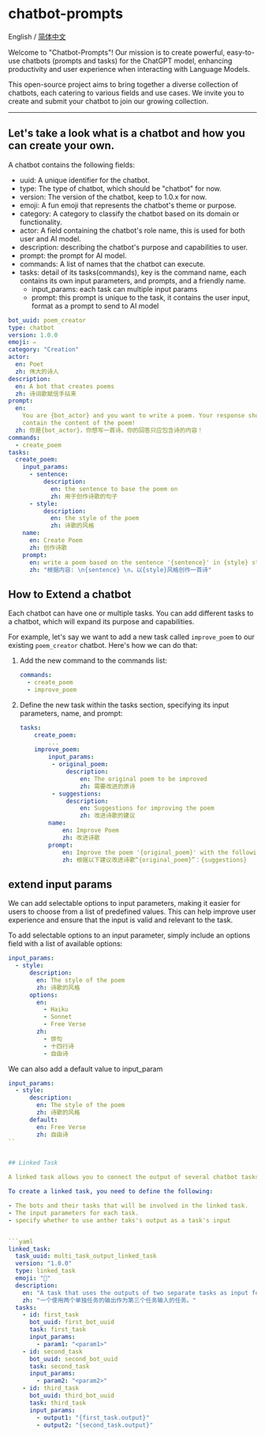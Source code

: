 # chatbot-prompts

English / [简体中文](./README_CN.md)

Welcome to "Chatbot-Prompts"! Our mission is to create powerful, easy-to-use chatbots (prompts and tasks) for the ChatGPT model, enhancing productivity and user experience when interacting with Language Models.

This open-source project aims to bring together a diverse collection of chatbots, each catering to various fields and use cases. We invite you to create and submit your chatbot to join our growing collection.

---

## Let's take a look what is a chatbot and how you can create your own.

A chatbot contains the following fields:

- uuid: A unique identifier for the chatbot.
- type: The type of chatbot, which should be "chatbot" for now.
- version: The version of the chatbot, keep to 1.0.x for now.
- emoji: A fun emoji that represents the chatbot's theme or purpose.
- category: A category to classify the chatbot based on its domain or functionality.
- actor: A field containing the chatbot's role name, this is used for both user and AI model.
- description: describing the chatbot's purpose and capabilities to user.
- prompt: the prompt for AI model.
- commands: A list of names that the chatbot can execute.
- tasks: detail of its tasks(commands), key is the command name, each contains its own input parameters, and prompts, and a friendly name.
  - input_params: each task can multiple input params
  - prompt: this prompt is unique to the task, it contains the user input, format as a prompt to send to AI model

```yaml
bot_uuid: poem_creator
type: chatbot
version: 1.0.0
emoji: ✏️
category: "Creation"
actor:
  en: Poet
  zh: 伟大的诗人
description:
  en: A bot that creates poems
  zh: 诗词歌赋信手拈来
prompt:
  en:
    You are {bot_actor} and you want to write a poem. Your response should only
    contain the content of the poem!
  zh: 你是{bot_actor}，你想写一首诗。你的回答只应包含诗的内容！
commands:
  - create_poem
tasks:
  create_poem:
    input_params:
      - sentence:
          description:
            en: the sentence to base the poem on
            zh: 用于创作诗歌的句子
      - style:
          description:
            en: the style of the poem
            zh: 诗歌的风格
    name:
      en: Create Poem
      zh: 创作诗歌
    prompt:
      en: write a poem based on the sentence '{sentence}' in {style} style
      zh: "根据内容: \n{sentence} \n，以{style}风格创作一首诗"
```

## How to Extend a chatbot

Each chatbot can have one or multiple tasks. You can add different tasks to a chatbot, which will expand its purpose and capabilities.

For example, let's say we want to add a new task called `improve_poem` to our existing `poem_creator` chatbot. Here's how we can do that:

1. Add the new command to the commands list:

   ```yaml
   commands:
     - create_poem
     - improve_poem
   ```

2. Define the new task within the tasks section, specifying its input parameters, name, and prompt:

   ```yaml
   tasks:
       create_poem:
           ...
       improve_poem:
           input_params:
            - original_poem:
                description:
                    en: The original poem to be improved
                    zh: 需要改进的原诗
            - suggestions:
                description:
                    en: Suggestions for improving the poem
                    zh: 改进诗歌的建议
           name:
               en: Improve Poem
               zh: 改进诗歌
           prompt:
               en: Improve the poem '{original_poem}' with the following suggestions: {suggestions}
               zh: 根据以下建议改进诗歌“{original_poem}”：{suggestions}
   ```

## extend input params

We can add selectable options to input parameters, making it easier for users to choose from a list of predefined values. This can help improve user experience and ensure that the input is valid and relevant to the task.

To add selectable options to an input parameter, simply include an options field with a list of available options:

```yaml
input_params:
  - style:
      description:
        en: The style of the poem
        zh: 诗歌的风格
      options:
        en:
          - Haiku
          - Sonnet
          - Free Verse
        zh:
          - 俳句
          - 十四行诗
          - 自由诗
```

We can also add a default value to input_param

````yaml
input_params:
  - style:
      description:
        en: The style of the poem
        zh: 诗歌的风格
      default:
        en: Free Verse
        zh: 自由诗
``


## Linked Task

A linked task allows you to connect the output of several chatbot tasks to the input of another chatbot task. This enables more complex and powerful interactions by leveraging the capabilities of multiple bots.

To create a linked task, you need to define the following:

- The bots and their tasks that will be involved in the linked task.
- The input parameters for each task.
- specify whether to use anther taks's output as a task's input


```yaml
linked_task:
  task_uuid: multi_task_output_linked_task
  version: "1.0.0"
  type: linked_task
  emoji: "🔗"
  description:
    en: "A task that uses the outputs of two separate tasks as input for a third task."
    zh: "一个使用两个单独任务的输出作为第三个任务输入的任务。"
  tasks:
    - id: first_task
      bot_uuid: first_bot_uuid
      task: first_task
      input_params:
        - param1: "<param1>"
    - id: second_task
      bot_uuid: second_bot_uuid
      task: second_task
      input_params:
        - param2: "<param2>"
    - id: third_task
      bot_uuid: third_bot_uuid
      task: third_task
      input_params:
        - output1: "{first_task.output}"
        - output2: "{second_task.output}"

````
